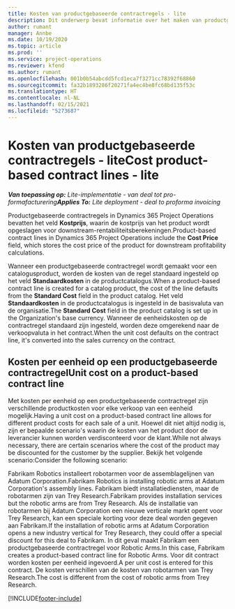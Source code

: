 ```yaml
---
title: Kosten van productgebaseerde contractregels - lite
description: Dit onderwerp bevat informatie over het maken van productgebaseerde contractregels.
author: rumant
manager: Annbe
ms.date: 10/19/2020
ms.topic: article
ms.prod: ''
ms.service: project-operations
ms.reviewer: kfend
ms.author: rumant
ms.openlocfilehash: 001b0b54abcdd5fcd1eca7f3271cc78392f68860
ms.sourcegitcommit: fa32b1893286f20271fa4ec4be8fc68bd135f53c
ms.translationtype: HT
ms.contentlocale: nl-NL
ms.lasthandoff: 02/15/2021
ms.locfileid: "5273687"
---
```

# <a name="cost-product-based-contract-lines---lite"></a><span data-ttu-id="7974d-103">Kosten van productgebaseerde contractregels - lite</span><span class="sxs-lookup"><span data-stu-id="7974d-103">Cost product-based contract lines - lite</span></span>

<span data-ttu-id="7974d-104">_**Van toepassing op:** Lite-implementatie - van deal tot pro-formafacturering_</span><span class="sxs-lookup"><span data-stu-id="7974d-104">_**Applies To:** Lite deployment - deal to proforma invoicing_</span></span>


<span data-ttu-id="7974d-105">Productgebaseerde contractregels in Dynamics 365 Project Operations bevatten het veld **Kostprijs**, waarin de kostprijs van het product wordt opgeslagen voor downstream-rentabiliteitsberekeningen.</span><span class="sxs-lookup"><span data-stu-id="7974d-105">Product-based contract lines in Dynamics 365 Project Operations include the **Cost Price** field, which stores the cost price of the product for downstream profitability calculations.</span></span>

<span data-ttu-id="7974d-106">Wanneer een productgebaseerde contractregel wordt gemaakt voor een catalogusproduct, worden de kosten van de regel standaard ingesteld op het veld **Standaardkosten** in de productcatalogus.</span><span class="sxs-lookup"><span data-stu-id="7974d-106">When a product-based contract line is created for a catalog product, the cost of the line defaults from the **Standard Cost** field in the product catalog.</span></span> <span data-ttu-id="7974d-107">Het veld **Standaardkosten** in de productcatalogus is ingesteld in de basisvaluta van de organisatie.</span><span class="sxs-lookup"><span data-stu-id="7974d-107">The **Standard Cost** field in the product catalog is set up in the Organization's base currency.</span></span> <span data-ttu-id="7974d-108">Wanneer de eenheidskosten op de contractregel standaard zijn ingesteld, worden deze omgerekend naar de verkoopvaluta in het contract.</span><span class="sxs-lookup"><span data-stu-id="7974d-108">When the unit cost defaults on the contract line, it's converted into the sales currency on the contract.</span></span>

## <a name="unit-cost-on-a-product-based-contract-line"></a><span data-ttu-id="7974d-109">Kosten per eenheid op een productgebaseerde contractregel</span><span class="sxs-lookup"><span data-stu-id="7974d-109">Unit cost on a product-based contract line</span></span>

<span data-ttu-id="7974d-110">Met kosten per eenheid op een productgebaseerde contractregel zijn verschillende productkosten voor elke verkoop van een eenheid mogelijk.</span><span class="sxs-lookup"><span data-stu-id="7974d-110">Having a unit cost on a product-based contract line allows for different product costs for each sale of a unit.</span></span> <span data-ttu-id="7974d-111">Hoewel dit niet altijd nodig is, zijn er bepaalde scenario's waarin de kosten van het product door de leverancier kunnen worden verdisconteerd voor de klant.</span><span class="sxs-lookup"><span data-stu-id="7974d-111">While not always necessary, there are certain scenarios where the cost of the product may be discounted for the customer by the supplier.</span></span> <span data-ttu-id="7974d-112">Bekijk het volgende scenario:</span><span class="sxs-lookup"><span data-stu-id="7974d-112">Consider the following scenario:</span></span>

<span data-ttu-id="7974d-113">Fabrikam Robotics installeert robotarmen voor de assemblagelijnen van Adatum Corporation.</span><span class="sxs-lookup"><span data-stu-id="7974d-113">Fabrikam Robotics is installing robotic arms at Adatum Corporation's assembly lines.</span></span> <span data-ttu-id="7974d-114">Fabrikam biedt installatiediensten, maar de robotarmen zijn van Trey Research.</span><span class="sxs-lookup"><span data-stu-id="7974d-114">Fabrikam provides installation services but the robotic arms are from Trey Research.</span></span> <span data-ttu-id="7974d-115">Als de installatie van robotarmen bij Adatum Corporation een nieuwe verticale markt opent voor Trey Research, kan een speciale korting voor deze deal worden gegeven aan Fabrikam.</span><span class="sxs-lookup"><span data-stu-id="7974d-115">If the installation of robotic arms at Adatum Corporation opens a new industry vertical for Trey Research, they could offer a special discount for this deal to Fabrikam.</span></span> <span data-ttu-id="7974d-116">In dit geval maakt Fabrikam een productgebaseerde contractregel voor Robotic Arms.</span><span class="sxs-lookup"><span data-stu-id="7974d-116">In this case, Fabrikam creates a product-based contract line for Robotic Arms.</span></span> <span data-ttu-id="7974d-117">Voor dit contract worden kosten per eenheid ingevoerd.</span><span class="sxs-lookup"><span data-stu-id="7974d-117">A per unit cost is entered for this contract.</span></span> <span data-ttu-id="7974d-118">De kosten verschillen van de kosten van robotarmen van Trey Research.</span><span class="sxs-lookup"><span data-stu-id="7974d-118">The cost is different from the cost of robotic arms from Trey Research.</span></span>


[!INCLUDE[footer-include](../../includes/footer-banner.md)]